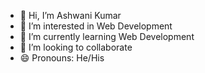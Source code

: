 - 👋 Hi, I’m Ashwani Kumar
- 👀 I’m interested in Web Development
- 🌱 I’m currently learning Web Development
- 💞️ I’m looking to collaborate
- 😄 Pronouns: He/His

<!---
AshwanikumarV/AshwanikumarV is a ✨ special ✨ repository because its `README.md` (this file) appears on your GitHub profile.
You can click the Preview link to take a look at your changes.
--->
